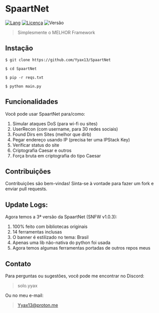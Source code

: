 # SpaartNet

[![Lang](https://img.shields.io/badge/linguagem-Python-blue.svg)](https://www.python.org/)
[![Licença](https://img.shields.io/badge/licença-CC0-green.svg)](http://creativecommons.org/publicdomain/zero/1.0/)
![Versão](https://img.shields.io/badge/versão-1.0.3-red.svg)

>Simplesmente o MELHOR Framework

## Instação
`$ git clone https://github.com/Yyax13/SpaartNet `

`$ cd SpaartNet`

`$ pip -r reqs.txt`

`$ python main.py`

## Funcionalidades

Você pode usar SpaartNet para/como:

1. Simular ataques DoS (para wi-fi ou sites)
2. UserRecon (com username, para 30 redes sociais)
3. Found Dirs em Sites (melhor que dirb)
4. Pegar endereço usando IP (precisa ter uma IPStack Key)
5. Verificar status do site
6. Criptografia Caesar e outros
7. Força bruta em criptografia do tipo Caesar

## Contribuições

Contribuições são bem-vindas! Sinta-se à vontade para fazer um fork e enviar pull requests.


## Update Logs:

Agora temos a 3ª versão da SpaartNet (SNFW v1.0.3):

1. 100% feito com bibliotecas originais
2. 14 ferramentas inclusas
3. O banner é estilizado no tema: Brasil
4. Apenas uma lib não-nativa do python foi usada
5. Agora temos algumas ferramentas portadas de outros repos meus

## Contato

Para perguntas ou sugestões, você pode me encontrar no Discord:
> solo.yyax

Ou no meu e-mail:
> Yyax13@proton.me

